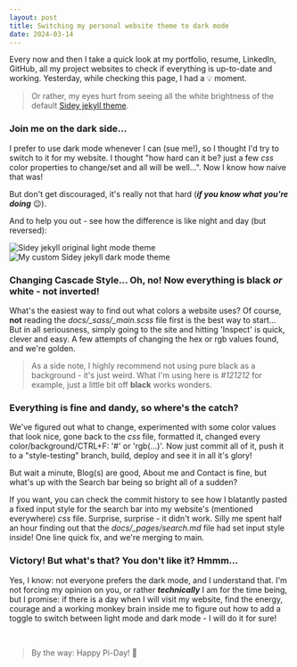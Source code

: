 ```yaml
---
layout: post
title: Switching my personal website theme to dark mode
date: 2024-03-14
---
```


Every now and then I take a quick look at my portfolio, resume, LinkedIn, GitHub, all my project websites to check if everything is up-to-date and working.
Yesterday, while checking this page, I had a 💡 moment. 

> Or rather, my eyes hurt from seeing all the white brightness of the default [Sidey jekyll theme](https://github.com/ronv/sidey).

### Join me on the dark side...

I prefer to use dark mode whenever I can (sue me!), so I thought I'd try to switch to it for my website. I thought "how hard can it be? just a few *css* color properties to change/set and all will be well...". Now I know how naive that was!

But don't get discouraged, it's really not that hard (***if you know what you're doing*** 😉). 

And to help you out - see how the difference is like night and day (but reversed):

![Sidey jekyll original light mode theme](/assets/images/Sidey-jekyll-light-mode-theme.png)
![My custom Sidey jekyll dark mode theme](/assets/images/Sidey-jekyll-dark-mode-theme.png)

### Changing Cascade Style... Oh, no! Now everything is black *or* white - not inverted!

What's the easiest way to find out what colors a website uses? Of course, **not** reading the *docs/_sass/_main.scss* file first is the best way to start...
But in all seriousness, simply going to the site and hitting 'Inspect' is quick, clever and easy. A few attempts of changing the hex or rgb values found, and we're golden. 

> As a side note, I highly recommend not using pure black as a background - it's just weird.
> What I'm using here is *#121212* for example, just a little bit off **black** works wonders. 

### Everything is fine and dandy, so where's the catch?

We've figured out what to change, experimented with some color values that look nice, gone back to the *css* file, formatted it, changed every color/background/CTRL+F: '#' or 'rgb(...)'. 
Now just commit all of it, push it to a "style-testing" branch, build, deploy and see it in all it's glory!

But wait a minute, Blog(s) are good, About me and Contact is fine, but what's up with the Search bar being so bright all of a sudden?

If you want, you can check the commit history to see how I blatantly pasted a fixed input style for the search bar into my website's (mentioned everywhere) *css* file. 
Surprise, surprise - it didn't work. Silly me spent half an hour finding out that the *docs/_pages/search.md* file had set input style inside!
One line quick fix, and we're merging to main. 

### Victory! But what's that? You don't like it? Hmmm...

Yes, I know: not everyone prefers the dark mode, and I understand that. I'm not forcing my opinion on you, or rather ***technically*** I am for the time being, but I promise: if there is a day when I will visit my website, find the energy, courage and a working monkey brain inside me to figure out how to add a toggle to switch between light mode and dark mode - I will do it for sure!

<br>

> By the way: Happy Pi-Day! 🥳
